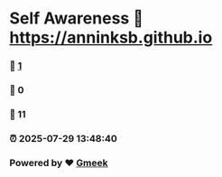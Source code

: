 # Self Awareness :link: https://anninksb.github.io 
### :page_facing_up: [1](https://anninksb.github.io/tag.html) 
### :speech_balloon: 0 
### :hibiscus: 11 
### :alarm_clock: 2025-07-29 13:48:40 
### Powered by :heart: [Gmeek](https://github.com/Meekdai/Gmeek)
